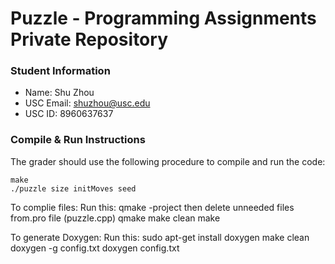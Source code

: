 # Puzzle - Programming Assignments Private Repository
### Student Information
  + Name: Shu Zhou
  + USC Email: shuzhou@usc.edu
  + USC ID: 8960637637

### Compile & Run Instructions
The grader should use the following procedure to compile and run the code:
```shell
make
./puzzle size initMoves seed
```

To complie files:
Run this:
qmake -project
then delete unneeded files from.pro file (puzzle.cpp)
qmake
make clean
make


To generate Doxygen:
Run this:
sudo apt-get install doxygen
make clean
doxygen -g config.txt
doxygen config.txt
